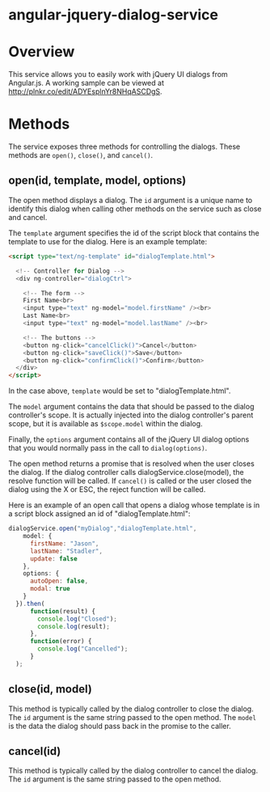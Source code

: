 angular-jquery-dialog-service
=============================

# Overview
This service allows you to easily work with jQuery UI dialogs from Angular.js. A working sample can be viewed at http://plnkr.co/edit/ADYEsplnYr8NHqASCDgS.

# Methods
The service exposes three methods for controlling the dialogs. These methods are `open()`, `close()`, and `cancel()`.

## open(id, template, model, options)
The open method displays a dialog. The `id` argument is a unique name to identify this dialog when calling other methods on the service such as close and cancel. 

The `template` argument specifies the id of the script block that contains the template to use for the dialog. Here is an example template:

```html
<script type="text/ng-template" id="dialogTemplate.html">

  <!-- Controller for Dialog -->
  <div ng-controller="dialogCtrl">

  	<!-- The form -->
    First Name<br>
    <input type="text" ng-model="model.firstName" /><br>
    Last Name<br>
    <input type="text" ng-model="model.lastName" /><br>

    <!-- The buttons -->
    <button ng-click="cancelClick()">Cancel</button>
    <button ng-click="saveClick()">Save</button>
    <button ng-click="confirmClick()">Confirm</button>
  </div>
</script>
```

In the case above, `template` would be set to "dialogTemplate.html".

The `model` argument contains the data that should be passed to the dialog controller's scope. It is actually injected into the dialog controller's parent scope, but it is available as `$scope.model` within the dialog. 

Finally, the `options` argument contains all of the jQuery UI dialog options that you would normally pass in the call to `dialog(options)`. 

The open method returns a promise that is resolved when the user closes the dialog. If the dialog controller calls dialogService.close(model), the resolve function will be called. If `cancel()` is called or the user closed the dialog using the X or ESC, the reject function will be called.

Here is an example of an open call that opens a dialog whose template is in a script block assigned an id of "dialogTemplate.html":

```javascript
dialogService.open("myDialog","dialogTemplate.html",
    model: {
      firstName: "Jason",
      lastName: "Stadler",
      update: false
    },
    options: {
      autoOpen: false,
      modal: true
    }
  }).then(
      function(result) {
        console.log("Closed");
        console.log(result);
      },
      function(error) {
        console.log("Cancelled");
      }
  );
```

## close(id, model)

This method is typically called by the dialog controller to close the dialog. The `id` argument is the same string passed to the open method. The `model` is the data the dialog should pass back in the promise to the caller.

## cancel(id)

This method is typically called by the dialog controller to cancel the dialog. The `id` argument is the same string passed to the open method.
